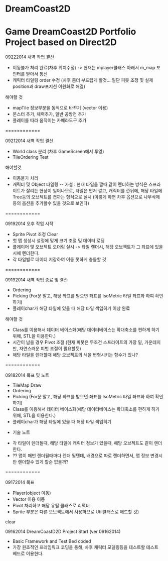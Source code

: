 DreamCoast2D
============
Game DreamCoast2D Portfolio Project based on Direct2D
============

09222014 새벽 작업 결산
- 이동불가 처리 완료(차후 위치수정) -> 현재는 mplayer클래스 아래서 m_map 포인터를 받아서 통신
- 캐릭터 타일링 order 수정 
 (차후 좀더 부드럽게 할것...  일단 피봇 조정 및 실제 position과 draw포지션 이원화로 해결)

해야할 것
- mapTile 정보부분을 동적으로 바꾸기 (vector 이용)
- 몬스터 추가, 체력추가, 일반 공방전 추가
- 플레이를 따라 움직이는 카메라도구 추가

============

09212014 새벽 작업 결산
- World class 분리 (차후 GameScreen에서 투영)
- TileOrdering Test

해야할것
- 이동불가 처리
- 캐릭터 및 Object 타일링
 -- 가설 : 현재 타일을 깔때 같이 렌더하는 방식은 스프라이트가 잘리는 현상이 일어나므로,
            타일은 먼저 깔고, 캐릭터를 깐뒤에, 해당 타일에 Tree등의 오브젝트를 겹까는 형식으로 실시
			(이렇게 하면 차후 옵션으로 나무삭제등의 옵션을 추가할수 있을 것으로 보인다)

============

09192014 오후 작업 시작
- Sprite Pivot 조정 Clear
- 첫 맵 생성시 설정에 맞게 크기 조절 및 데이터 로딩
- 플레이어 및 오브젝트 오더링 실시 -> 타일 렌더시, 해당 오브젝트가 그 좌표에 있을시에 렌더한다.
- 각 타일별로 데이터 저장하여 이동 못하게 충돌할 것

============

09192014 새벽 작업 종료 및 결산
- Ordering
- Picking (For문 말고, 해당 좌표를 받으면 좌표를 IsoMetric 타일 좌표화 하여 확인하기)
- 플레이char가 해당 타일에 있을 때 해당 타일 색입히기
이상 완료

해야할 것
- Class를 이용해서 데이터 베이스화(해당 데이터베이스는 확대축소를 편하게 하기 위해, STL을 이용한다.)
- 시간이 남을 경우 Pivot 조절 (현재 피봇은 무조건 스프라이트의 가장 밑, 가운데지만, 자연스러운 피벗 조절이 필요할듯)
- 해당 타일을 렌더할때 해당 오브젝트의 색을 변형시키는 함수가 있나?

============

09182014 목표 및 노트
- TileMap Draw
- Ordering
- Picking (For문 말고, 해당 좌표를 받으면 좌표를 IsoMetric 타일 좌표화 하여 확인하기)
- Class를 이용해서 데이터 베이스화(해당 데이터베이스는 확대축소를 편하게 하기 위해, STL을 이용한다.)
- 플레이char가 해당 타일에 있을 때 해당 타일 색입히기

* 기술 노트
- 각 타일이 렌더될때, 해당 타일에 캐릭터 정보가 있을때, 해당 오브젝트도 같이 렌더한다.
- ?? 맵이 매번 렌더될때마다 렌더 될텐데, 배경으로 따로 렌더하면서, 
	맵 정보 변경시만 렌더할수 있게 할순 없을까?
	
============

09172014 목표
 - Player(object 이동)
 - Vector 이용 이동
 - Pivot 처리하고 해당 유틸 클래스로 리팩터
 - Sprite 부분은 다른 오브젝트에서 사용하므로 Util클래스로 애드할 것)

 clear

09162014 DreamCoastD2D Project Start (ver 09162014)
 - Basic Framework and Test Bed coded
 - 가장 원초적인 프레임워크 코딩을 통해, 차후 캐릭터 모델링등을 테스트할 테스트 베드로 이용한다. 
